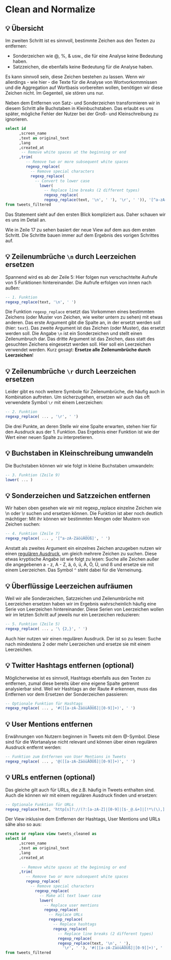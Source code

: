 # Clean and Normalize

## :bulb: Übersicht

Im zweiten Schritt ist es sinnvoll, bestimmte Zeichen aus den Texten zu entfernen:

* Sonderzeichen wie @, %, & usw., die für eine Analyse keine Bedeutung haben.
* Satzzeichen, die ebenfalls keine Bedeutung für die Analyse haben.

Es kann sinnvoll sein, diese Zeichen bestehen zu lassen. Wenn wir allerdings - wie hier - die Texte für die Analyse von Wortvorkommnissen und die Aggregation auf Wortbasis vorbereiten wollen, benötigen wir diese Zeichen nicht. Im Gegenteil, sie stören uns nur.

Neben dem Entfernen von Satz- und Sonderzeichen transformieren wir in diesem Schritt alle Buchstaben in Kleinbuchstaben. Das erlaubt es uns später, mögliche Fehler der Nutzer bei der Groß- und Kleinschreibung zu ignorieren.

```sql
select id 
      ,screen_name
      ,text as original_text
      ,lang
      ,created_at
       -- Remove white spaces at the beginning or end
      ,trim(
         -- Remove two or more subsequent white spaces
         regexp_replace(
           -- Remove special characters
           regexp_replace(
             -- Convert to lower case
               lower(
                 -- Replace line breaks (2 different types)
                 regexp_replace(
                 regexp_replace(text, '\n', ' '), '\r', ' ')), '[^a-zA-ZäöüÄÖÜß]', ' '), '\ {2,}', ' ')) as `text`
from tweets_filtered
```

Das Statement sieht auf den ersten Blick kompliziert aus. Daher schauen wir es uns im Detail an.

Wie in Zeile 17 zu sehen basiert der neue View auf dem aus dem ersten Schritt. Die Schritte bauen immer auf dem Ergebnis des vorigen Schrittes auf.

## :bulb: Zeilenumbrüche `\n` durch Leerzeichen ersetzen

Spannend wird es ab der Zeile 5: Hier folgen nun verschachtelte Aufrufe von 5 Funktionen hintereinander. Die Aufrufe erfolgen von innen nach außen:

```sql
-- 1. Funktion
regexp_replace(text, '\n', ' ')
```

Die Funktion `regexp_replace` ersetzt das Vorkommen eines bestimmten Zeichens (oder Muster von Zeichen, wie weiter untern zu sehen) mit etwas anderen. Das erste Argument gibt die Spalte an, in der ersetzt werden soll (hier: `text`). Das zweite Argument ist das Zeichen (oder Muster), das ersetzt werden soll. Die Angabe `\n` ist ein Sonderzeichen und stellt einen Zeilenumbruch dar. Das dritte Argument ist das Zeichen, dass statt des gesuchten Zeichens eingesetzt werden soll. Hier soll ein Leerzeichen verwendet werden. Kurz gesagt: **Ersetze alle Zeilenumbrüche durch Leerzeichen**!

## :bulb: Zeilenumbrüche `\r` durch Leerzeichen ersetzen

Leider gibt es noch weitere Symbole für Zeilenumbrüche, die häufig auch in Kombination auftreten. Um sicherzugehen, ersetzen wir auch das oft verwendete Symbol `\r` mit einem Leerzeichen:

```sql
-- 2. Funktion
regexp_replace( ... , '\r', ' ')
```

Die drei Punkte, an deren Stelle wir eine Spalte erwarten, stehen hier für den Ausdruck aus der 1. Funktion. Das Ergebnis einer Funktion ist wie der Wert einer neuen Spalte zu interpretieren.

## :bulb: Buchstaben in Kleinschreibung umwandeln

Die Buchstaben können wir wie folgt in kleine Buchstaben umwandeln:

```sql
-- 3. Funktion (Zeile 9)
lower( ... )
```

## :bulb: Sonderzeichen und Satzzeichen entfernen

Wir haben oben gesehen wie wir mit regexp\_replace einzelne Zeichen wie \n oder \r suchen und ersetzen können. Die Funktion ist aber noch deutlich mächtiger: Mit ihr können wir bestimmten Mengen oder Mustern von Zeichen suchen:

```sql
-- 4. Funktion (Zeile 7)
regexp_replace( ... , '[^a-zA-ZäöüÄÖÜß]', ' ')
```

Anstatt als zweites Argument ein einzelnes Zeichen anzugeben nutzen wir einen [regulären Ausdruck](https://de.wikipedia.org/wiki/Regul%C3%A4rer\_Ausdruck), um gleich mehrere Zeichen zu suchen. Diese etwas kryptische Angabe ist wie folgt zu lesen: Suche alle Zeichen außer die angegebenen a - z, A - Z, ä, ö, ü, Ä, Ö, Ü, und ß und ersetze sie mit einem Leerzeichen. Das Symbol `^` steht dabei für die Verneinung.

## :bulb: Überflüssige Leerzeichen aufräumen

Weil wir alle Sonderzeichen, Satzzeichen und Zeilenumbrüche mit Leerzeichen ersetzen haben wir im Ergebnis wahrscheinlich häufig eine Serie von Leerzeichen hintereinander. Diese Serien von Leerzeichen wollen wir im letzten Schritt auf jeweils nur ein Leerzeichen reduzieren:

```sql
-- 5. Funktion (Zeile 5)
regexp_replace( ... , '\ {2,}', ' ')
```

Auch hier nutzen wir einen regulären Ausdruck. Der ist so zu lesen: Suche nach mindestens 2 oder mehr Leerzeichen und ersetze sie mit einem Leerzeichen.

## :bulb: Twitter Hashtags entfernen (optional)

Möglicherweise ist es sinnvoll, Hashtags ebenfalls aus den Texten zu entfernen, zumal diese bereits über eine eigene Spalte getrennt analysierbar sind. Weil wir Hashtags an der Raute # erkennen, muss das Entfernen vor dem Ersetzen der Sonderzeichen passieren:

```sql
-- Optionale Funktion für Hashtags
regexp_replace( ... , '#([[a-zA-ZäöüÄÖÜß]|[0-9]]+)', ' ')
```

## :bulb: User Mentions entfernen

Erwähnungen von Nutzern beginnen in Tweets mit dem @-Symbol. Diese sind für die Wortanalyse nicht relevant und können über einen regulären Ausdruck entfernt werden:

```sql
-- Funktion zum Entfernen von User Mentions in Tweets
regexp_replace( ... , '@([[a-zA-ZäöüÄÖÜß]|[0-9]]+)', ' ')
```

## :bulb: URLs entfernen (optional)

Das gleiche gilt auch für URLs, die z.B. häufig in Tweets enthalten sind. Auch die können wir mit einem regulären Ausdruck finden und ersetzen:

```sql
-- Optionale Funktion für URLs
regexp_replace(text, 'http[s]?://(?:[a-zA-Z]|[0-9]|[$-_@.&+]|[!*\(\),]|(?:%[0-9a-fA-F][0-9a-fA-F]))+', ' ')
```

Der View inklusive dem Entfernen der Hashtags, User Mentions und URLs sähe also so aus:

```sql
create or replace view tweets_cleaned as
select id
      ,screen_name
      ,text as original_text
      ,lang
      ,created_at
     
       -- Remove white spaces at the beginning or end
      ,trim(
         -- Remove two or more subsequent white spaces
         regexp_replace(
           -- Remove special characters
             regexp_replace(
               -- Make all text lower case
               lower(
                 -- Replace user mentions
                 regexp_replace(
                   -- Replace URLs
                   regexp_replace(
                     -- Replace hashtags
                     regexp_replace(
                       -- Replace line breaks (2 different types)
                       regexp_replace(
                       regexp_replace(text, '\n', ' '),
                         '\r', ' '), '#([[a-zA-ZäöüÄÖÜß]|[0-9]]+)', ' '), 'http[s]?://(?:[a-zA-Z]|[0-9]|[$-_@.&+]|[!*\(\),]|(?:%[0-9a-fA-F][0-9a-fA-F]))+', ' '), '@(\\w+)', ' ')), '[^a-zA-ZäöüÄÖÜß]', ' '), '\ {2,}', ' ')) as `text`
from tweets_filtered
```
